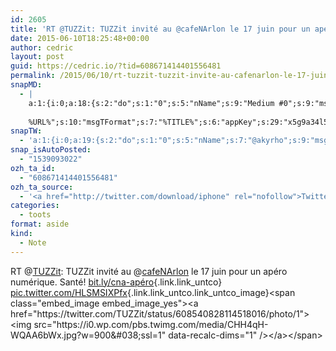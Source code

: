 ```yaml
---
id: 2605
title: 'RT @TUZZit: TUZZit invité au @cafeNArlon le 17 juin pour un apéro numérique. Santé! bit.ly/cna-apéro pic.twitter.com/HLSMSIXPfx'
date: 2015-06-10T18:25:48+00:00
author: cedric
layout: post
guid: https://cedric.io/?tid=608671414401556481
permalink: /2015/06/10/rt-tuzzit-tuzzit-invite-au-cafenarlon-le-17-juin-pour-un-apero-numerique-sante-bit-ly-cna-apero-pic-twitter-com-hlsmsixpfx/
snapMD:
  - |
    a:1:{i:0;a:18:{s:2:"do";s:1:"0";s:5:"nName";s:9:"Medium #0";s:9:"msgFormat";s:19:"%FULLTEXT%
    
    %URL%";s:10:"msgTFormat";s:7:"%TITLE%";s:6:"appKey";s:29:"x5g9a34l5z294i5y2q284e4g54454";s:6:"appSec";s:85:"d3h0a44e4s2b4i5u2r234m5f5b4v2l5q2a444h574347464a454x2w20374447494c484b4w2c464f5u2d4z2";s:8:"inclTags";s:1:"1";s:7:"fltrsOn";i:0;s:5:"fltrs";a:0:{}s:7:"proxyOn";i:0;s:7:"useSURL";i:0;s:1:"v";i:350;s:4:"publ";s:1:"0";s:11:"accessToken";s:65:"2353413aa5437433e5648ccf74a16119308317c52d1a24d8ed99f26add037528a";s:12:"appAppUserID";s:65:"104b21fd8da79171a6e7bf800d03b4b761204f242935e05d2d86850a6b1635f77";s:14:"appAppUserName";s:26:"Cédric Bousmanne (akyrho)";s:13:"appAppUserURL";s:26:"https://medium.com/@akyrho";s:7:"pubList";a:0:{}}}
snapTW:
  - 'a:1:{i:0;a:19:{s:2:"do";s:1:"0";s:5:"nName";s:7:"@akyrho";s:9:"msgFormat";s:26:"%TITLE%. %EXCERPT% - %URL%";s:6:"appKey";s:55:"x5g9a8325v2y475r3c4m48584n53446p423r3r5u3e356j5j3k4r2p3";s:6:"appSec";s:105:"d3h0a94o46415u594v3q5l5n5l4r4x474x4j484o473u4i5w2m4k494z2k344n306n5r3l5v2s554p4n3p3k45495c3z4v4d3m3u5w525";s:7:"fltrsOn";i:0;s:5:"fltrs";a:0:{}s:7:"proxyOn";i:0;s:7:"useSURL";i:0;s:1:"v";i:350;s:5:"twURL";s:25:"http://twitter.com/akyrho";s:11:"accessToken";s:50:"6678782-Eyg60SCeh7762DEIsYtTPD5GVeOuSN8ATMdF2Lpppe";s:14:"accessTokenSec";s:45:"PgGDCbcYLJnR5esZjY9ID72A33mUNCYnQwaQTBsojSJNa";s:5:"tw140";i:0;s:10:"riComments";s:1:"1";s:11:"riCommentsM";s:1:"1";s:12:"riCommentsAA";s:1:"1";s:8:"attchImg";s:1:"1";s:9:"wpImgSize";s:4:"full";}}'
snap_isAutoPosted:
  - "1539093022"
ozh_ta_id:
  - "608671414401556481"
ozh_ta_source:
  - '<a href="http://twitter.com/download/iphone" rel="nofollow">Twitter for iPhone</a>'
categories:
  - toots
format: aside
kind:
  - Note
---
```

RT <span class="username username_linked">@<a href="https://twitter.com/TUZZit" title="TUZZit.com">TUZZit</a></span>: TUZZit invité au <span class="username username_linked">@<a href="https://twitter.com/cafeNArlon" title="Café Numérique Arlon">cafeNArlon</a></span> le 17 juin pour un apéro numérique. Santé! [bit.ly/cna-apéro](http://bit.ly/cna-apéro "http://bit.ly/cna-apéro"){.link.link_untco} [pic.twitter.com/HLSMSIXPfx](https://twitter.com/TUZZit/status/608540828114518016/photo/1 "https://twitter.com/TUZZit/status/608540828114518016/photo/1"){.link.link_untco.link_untco_image}<span class="embed_image embed_image_yes"><a href="https://twitter.com/TUZZit/status/608540828114518016/photo/1"><img src="https://i0.wp.com/pbs.twimg.com/media/CHH4qH-WQAA6bWx.jpg?w=900&#038;ssl=1" data-recalc-dims="1" /></a></span>